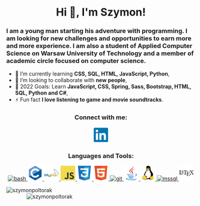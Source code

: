 <h1 align="center">
    Hi 👋, I'm Szymon!
</h1>

<h3 align="left">
I am a young man starting his adventure with programming. I am looking for new challenges and opportunities to earn more and more experience. I am also a student of Applied Computer Science on Warsaw University of Technology and a member of academic circle focused on computer science.
</h3>

- 🌱 I’m currently learning **CSS, SQL, HTML, JavaScript, Python**,
- 👯 I’m looking to collaborate with **new people**,
- 🥅 2022 Goals: Learn **JavaScript, CSS, Spring, Sass, Bootstrap, HTML, SQL, Python and C#**,
- ⚡ Fun fact **I love listening to game and movie soundtracks**.

<h3 align="center">Connect with me:</h3>

<p align="center">
    <a href="https://www.linkedin.com/in/szymon-p%C3%B3%C5%82torak-25058523a/">
        <img src="https://raw.githubusercontent.com/devicons/devicon/master/icons/linkedin/linkedin-original.svg" alt="linkedin" width="40" height="40" />
    </a>
</p>

<h3 align="center">Languages and Tools:</h3>

<p align="center">
    <a href="https://www.gnu.org/software/bash/" target="_blank" rel="noreferrer">
        <img src="https://www.vectorlogo.zone/logos/gnu_bash/gnu_bash-icon.svg" alt="bash" width="40" height="40"/>
    </a>
    <a href="https://www.cprogramming.com/" target="_blank" rel="noreferrer">
        <img src="https://raw.githubusercontent.com/devicons/devicon/master/icons/c/c-original.svg" alt="c" width="40" height="40"/>
    </a>
    <a href="https://www.mysql.com/" target="_blank" rel="noreferrer">
        <img src="https://raw.githubusercontent.com/devicons/devicon/master/icons/mysql/mysql-original-wordmark.svg" alt="mysql" width="40" height="40"/>
    </a>
    <a href="https://www.javascript.com/" target="_blank" rel="noreferrer">
        <img src="https://raw.githubusercontent.com/devicons/devicon/master/icons/javascript/javascript-original.svg" alt="java script" width="40" height="40"/>
    </a>
    <a href="https://www.w3.org/TR/CSS/#css" target="_blank" rel="noreferrer">
        <img src="https://raw.githubusercontent.com/devicons/devicon/master/icons/css3/css3-original.svg" alt="css" width="40" height="40"/>
    </a>
    <a href="https://html.spec.whatwg.org/" target="_blank" rel="noreferrer">
        <img src="https://raw.githubusercontent.com/devicons/devicon/master/icons/html5/html5-original.svg" alt="html" width="40" height="40"/>
    </a>
    <a href="https://git-scm.com/" target="_blank" rel="noreferrer">
        <img src="https://www.vectorlogo.zone/logos/git-scm/git-scm-icon.svg" alt="git" width="40" height="40"/>
    </a>
    <a href="https://www.java.com" target="_blank" rel="noreferrer">
        <img src="https://raw.githubusercontent.com/devicons/devicon/master/icons/java/java-original.svg" alt="java" width="40" height="40"/>
    </a>
    <a href="https://www.linux.org/" target="_blank" rel="noreferrer">
        <img src="https://raw.githubusercontent.com/devicons/devicon/master/icons/linux/linux-original.svg" alt="linux" width="40" height="40"/>
    </a>
    <a href="https://www.microsoft.com/en-us/sql-server" target="_blank" rel="noreferrer">
        <img src="https://www.svgrepo.com/show/303229/microsoft-sql-server-logo.svg" alt="mssql" width="40" height="40"/>
    </a>
    <a href="https://www.latex-project.org/">
        <img src="https://raw.githubusercontent.com/devicons/devicon/master/icons/latex/latex-original.svg" alt="latex" width="40" height="40"/>
    </a>
</p>

<p>
    <img align="left" src="https://github-readme-stats.vercel.app/api/top-langs?username=szymonpoltorak&show_icons=true&locale=en&layout=compact&theme=algolia" alt="szymonpoltorak" />
</p>

<p>
    <img align="right" src="https://github-readme-stats.vercel.app/api?username=szymonpoltorak&show_icons=true&locale=en&theme=algolia" alt="szymonpoltorak"
    width="450" />
</p>
